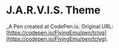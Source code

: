 # J.A.R.V.I.S. Theme
 _A Pen created at CodePen.io. Original URL: [https://codepen.io/FlyingEmu/pen/tclyg](https://codepen.io/FlyingEmu/pen/tclyg).

 